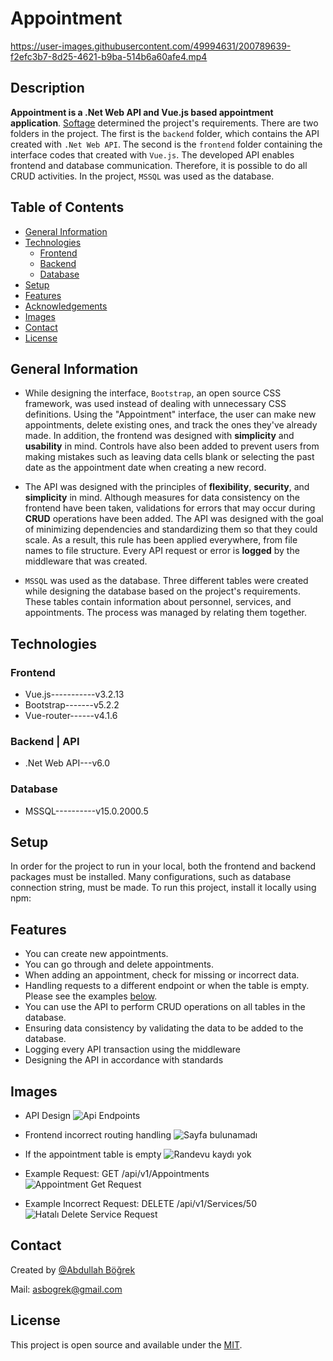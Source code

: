 # Appointment

https://user-images.githubusercontent.com/49994631/200789639-f2efc3b7-8d25-4621-b9ba-514b6a60afe4.mp4

## Description 

**Appointment is a .Net Web API and Vue.js based appointment application**. [Softage](http://www.estesoft.com.tr/) determined the project's requirements. There are two folders in the project. The first is the ``backend`` folder, which contains the API created with ``.Net Web API``. The second is the ``frontend`` folder containing the interface codes that created with ``Vue.js``. The developed API enables frontend and database communication. Therefore, it is possible to do all CRUD activities. In the project, ``MSSQL`` was used as the database.

## Table of Contents

* [General Information](#general-information)   
* [Technologies](#technologies)
    * [Frontend](#frontend)
    * [Backend](#backend--api)
    * [Database](#database)
* [Setup](#setup)
* [Features](#features)
* [Acknowledgements](#acknowledgements)
* [Images](#images)
* [Contact](#contact)
* [License](#license)

## General Information

- While designing the interface, ``Bootstrap``, an open source CSS framework, was used instead of dealing with unnecessary CSS definitions. Using the "Appointment" interface, the user can make new appointments, delete existing ones, and track the ones they've already made. In addition, the frontend was designed with **simplicity** and **usability** in mind. Controls have also been added to prevent users from making mistakes such as leaving data cells blank or selecting the past date as the appointment date when creating a new record.

- The API was designed with the principles of **flexibility**, **security**, and **simplicity** in mind. Although measures for data consistency on the frontend have been taken, validations for errors that may occur during **CRUD** operations have been added. The API was designed with the goal of minimizing dependencies and standardizing them so that they could scale. As a result, this rule has been applied everywhere, from file names to file structure. Every API request or error is **logged** by the middleware that was created.

- ``MSSQL`` was used as the database. Three different tables were created while designing the database based on the project's requirements. These tables contain information about personnel, services, and appointments. The process was managed by relating them together.

## Technologies

### Frontend
- Vue.js-----------v3.2.13
- Bootstrap-------v5.2.2
- Vue-router------v4.1.6

### Backend | API
- .Net Web API---v6.0

### Database
- MSSQL----------v15.0.2000.5

## Setup

In order for the project to run in your local, both the frontend and backend packages must be installed. Many configurations, such as database connection string, must be made. To run this project, install it locally using npm:

## Features

- You can create new appointments.
- You can go through and delete appointments.
- When adding an appointment, check for missing or incorrect data.
- Handling requests to a different endpoint or when the table is empty. Please see the examples [below](#images).
- You can use the API to perform CRUD operations on all tables in the database.
- Ensuring data consistency by validating the data to be added to the database.
- Logging every API transaction using the middleware
- Designing the API in accordance with standards
 
## Images

- API Design
![Api Endpoints](https://user-images.githubusercontent.com/49994631/200665497-8e648291-b832-474f-a360-dcfefd27828a.PNG)

- Frontend incorrect routing handling
![Sayfa bulunamadı](https://user-images.githubusercontent.com/49994631/200665988-545c66cb-f495-48f7-b37f-ecd5f72abea2.PNG)

- If the appointment table is empty
![Randevu kaydı yok](https://user-images.githubusercontent.com/49994631/200666249-0b78f616-e22b-4124-bff1-2a225ef1ec90.PNG)

- Example Request: GET /api/v1/Appointments
![Appointment Get Request](https://user-images.githubusercontent.com/49994631/200668527-34cbc9a8-4b35-4706-bd8a-7ea0a44e3f12.PNG)

- Example Incorrect Request: DELETE /api/v1/Services/50
![Hatalı Delete Service Request](https://user-images.githubusercontent.com/49994631/200668967-0967742b-ef9a-4f1a-ad8a-6eb256e09804.PNG)

## Contact

Created by [@Abdullah Böğrek](https://tr.linkedin.com/in/abdullahbogrek)

Mail: asbogrek@gmail.com

## License

This project is open source and available under the [MIT](https://opensource.org/licenses/MIT).
